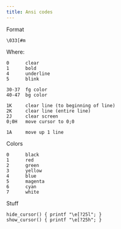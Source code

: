 ```yaml
---
title: Ansi codes
---
```


Format

    \033[#m

Where:

    0      clear
    1      bold
    4      underline
    5      blink

    30-37  fg color
    40-47  bg color

    1K     clear line (to beginning of line)
    2K     clear line (entire line)
    2J     clear screen
    0;0H   move cursor to 0;0

    1A     move up 1 line

Colors

    0      black
    1      red
    2      green
    3      yellow
    4      blue
    5      magenta
    6      cyan
    7      white

Stuff

    hide_cursor() { printf "\e[?25l"; }
    show_cursor() { printf "\e[?25h"; }
